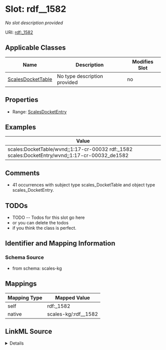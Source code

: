 

# Slot: rdf__1582


_No slot description provided_





URI: [rdf:_1582](http://www.w3.org/1999/02/22-rdf-syntax-ns#_1582)



<!-- no inheritance hierarchy -->





## Applicable Classes

| Name | Description | Modifies Slot |
| --- | --- | --- |
| [ScalesDocketTable](../classes/ScalesDocketTable.md) | No type description provided |  no  |







## Properties

* Range: [ScalesDocketEntry](../classes/ScalesDocketEntry.md)






## Examples

| Value |
| --- |
| scales:DocketTable/wvnd;;1:17-cr-00032 rdf:_1582 scales:DocketEntry/wvnd;;1:17-cr-00032_de1582 |

## Comments

* 41 occurrences with subject type scales_DocketTable and object type scales_DocketEntry.

## TODOs

* TODO -- Todos for this slot go here
* or you can delete the todos
* if you think the class is perfect.

## Identifier and Mapping Information







### Schema Source


* from schema: scales-kg




## Mappings

| Mapping Type | Mapped Value |
| ---  | ---  |
| self | rdf:_1582 |
| native | scales-kg/:rdf__1582 |




## LinkML Source

<details>
```yaml
name: rdf__1582
description: No slot description provided
todos:
- TODO -- Todos for this slot go here
- or you can delete the todos
- if you think the class is perfect.
comments:
- 41 occurrences with subject type scales_DocketTable and object type scales_DocketEntry.
examples:
- value: scales:DocketTable/wvnd;;1:17-cr-00032 rdf:_1582 scales:DocketEntry/wvnd;;1:17-cr-00032_de1582
from_schema: scales-kg
rank: 1000
slot_uri: rdf:_1582
alias: rdf__1582
domain_of:
- scales_DocketTable
range: scales_DocketEntry

```
</details>